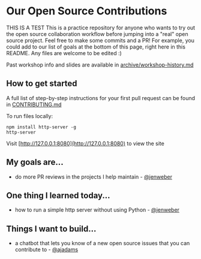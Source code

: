 # Our Open Source Contributions

THIS IS A TEST
This is a practice repository for anyone who wants to try out the open source
collaboration workflow before jumping into a "real" open source project. Feel free
to make some commits and a PR! For example, you could add to our list of
goals at the bottom of this page, right here in this README. Any files
are welcome to be edited :)

Past workshop info and slides are available in [archive/workshop-history.md](archive/workshop-history.md)

## How to get started

A full list of step-by-step instructions for your first pull request
can be found in [CONTRIBUTING.md](CONTRIBUTING.md)

To run files locally:
```
npm install http-server -g
http-server
```
Visit [http://127.0.0.1:8080](http://127.0.0.1:8080) to view the site

## My goals are...
- do more PR reviews in the projects I help maintain - [@jenweber](https://github.com/jenweber)

## One thing I learned today...
- how to run a simple http server without using Python - [@jenweber](https://github.com/jenweber)

## Things I want to build...
- a chatbot that lets you know of a new open source issues that you can contribute to - [@ajadams](https://github.com/ajadams)
